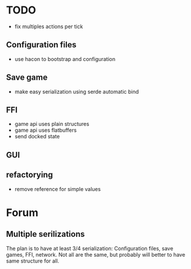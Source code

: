 # TODO

- fix multiples actions per tick
      
## Configuration files

- use hacon to bootstrap and configuration
    
## Save game

- make easy serialization using serde automatic bind    
    
## FFI    

- game api uses plain structures
- game api uses flatbuffers
- send docked state

## GUI

## refactorying

- remove reference for simple values

# Forum

## Multiple serilizations

The plan is to have at least 3/4 serialization: Configuration files, save games, FFI, network. Not all are the same, 
but probably will better to have same structure for all. 
